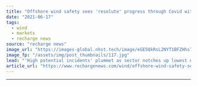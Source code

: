 ```yaml
---
title: "Offshore wind safety sees 'resolute' progress through Covid with record construction hours"
date: "2021-06-17"
tags: 
  - wind
  - markets
  - recharge news
source: "recharge news"
image_url: "https://images-global.nhst.tech/image/eGE5QkRsL2NYT1BFZHhsTnJsQ1RKWE1kVFZLV0FCY09DQUhKM1pKVktRbz0=/nhst/binary/d5cb0a4907f9cc274f4705c9b8fe76e3"
image_fp: "/assets/img/post_thumbnails/117.jpg"
lead: "'High potential incidents' plummet as sector notches up lowest number of 'recordable' injuries in its history, latest G+ figures show"
article_url: "https://www.rechargenews.com/wind/offshore-wind-safety-sees-resolute-progress-through-covid-with-record-construction-hours/2-1-1026959"
---
```


---
